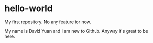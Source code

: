 # hello-world
My first repository.
No any feature for now.

My name is David Yuan and I am new to Github. Anyway it's great to be here.
